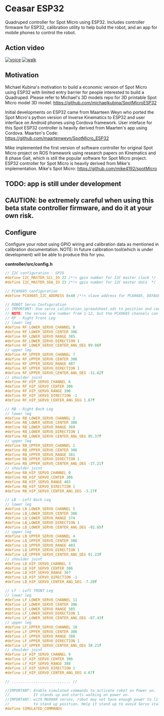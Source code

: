 # Ceasar ESP32
Quadruped controller for Spot Micro using ESP32.
Includes controller firmware for ESP32, calibration utility to help build the robot, and an app for mobile phones to control the robot.

## Action video
[![voice](https://img.youtube.com/vi/YhH5K681pzY/0.jpg)](https://www.youtube.com/watch?v=YhH5K681pzY "App")
[![walk](https://img.youtube.com/vi/QZe1R5wRUV8/0.jpg)](https://www.youtube.com/watch?v=QZe1R5wRUV8 "Walk")

## Motivation
Michael Kubina's motivation to build a economic version of Spot Micro using ESP32 with limited entry barrier for people interested to build a Quadruped. Please refer to Michael's 3D models repo for 3D printable Spot Micro model
3D model: https://github.com/michaelkubina/SpotMicroESP32

Initial developments on ESP32 came from Maarteen Weyn who ported the Spot Micro's python version of Inverse Kinematics to ESP32 and user interface on Android phones using Cordova framework. User inteface for this Spot ESP32 controller is heavily derived from Maarten's app using Cordova.
Maarten's Code: https://github.com/maartenweyn/SpotMicro_ESP32

Mike implemented the first version of software controller for original Spot Micro project on ROS framework using research papers on Kinematics and 8 phase Gait, which is still the popular software for Spot Micro project. ESP32 controller for Spot Micro is heavily derived from Mike's implementation.
Mike's Spot Micro: https://github.com/mike4192/spotMicro


## TODO: app is still under development
## CAUTION: be extremely careful when using this beta state controller firmware, and do it at your own risk.

## Configure
Configure your robot using GPIO wiring and calibration data as mentioned in calibration documentation.
NOTE: In future calibration tool(which is under development) will be able to produce this for you.

<b>controller/src/config.h</b>
```c
// I2C configuration - GPIO
#define I2C_MASTER_SCL_IO 22 /*!< gpio number for I2C master clock */
#define I2C_MASTER_SDA_IO 23 /*!< gpio number for I2C master data  */

// PCA9685 configuration
#define PCA9685_I2C_ADDRESS 0x40 /*!< slave address for PCA9685, DEFAULT: 0x40 */

// ROBOT Servo Configuration
// IMPORTANT: Use servo_calibration_spreadsheet.ods to position and configure the servos
// NOTE: the servos are number from 1-12, but the PCA9685 channels can be configured to any arbitrary channel number
// RF - Right Front Leg
// lower leg
#define RF_LOWER_SERVO_CHANNEL 8
#define RF_LOWER_SERVO_CENTER 306
#define RF_LOWER_SERVO_RANGE 385
#define RF_LOWER_SERVO_DIRECTION 1
#define RF_LOWER_SERVO_CENTER_ANG_DEG 99.86f
// upper leg
#define RF_UPPER_SERVO_CHANNEL 7
#define RF_UPPER_SERVO_CENTER 306
#define RF_UPPER_SERVO_RANGE 407
#define RF_UPPER_SERVO_DIRECTION 1
#define RF_UPPER_SERVO_CENTER_ANG_DEG -31.62f
// shoulder joint
#define RF_HIP_SERVO_CHANNEL 6
#define RF_HIP_SERVO_CENTER 306
#define RF_HIP_SERVO_RANGE 396
#define RF_HIP_SERVO_DIRECTION -1
#define RF_HIP_SERVO_CENTER_ANG_DEG 1.67f

// RB - Right Back Leg
// lower leg
#define RB_LOWER_SERVO_CHANNEL 2
#define RB_LOWER_SERVO_CENTER 306
#define RB_LOWER_SERVO_RANGE 369
#define RB_LOWER_SERVO_DIRECTION 1
#define RB_LOWER_SERVO_CENTER_ANG_DEG 95.37f
// upper leg
#define RB_UPPER_SERVO_CHANNEL 1
#define RB_UPPER_SERVO_CENTER 306
#define RB_UPPER_SERVO_RANGE 381
#define RB_UPPER_SERVO_DIRECTION 1
#define RB_UPPER_SERVO_CENTER_ANG_DEG -37.21f
// shoulder joint
#define RB_HIP_SERVO_CHANNEL 0
#define RB_HIP_SERVO_CENTER 306
#define RB_HIP_SERVO_RANGE 403
#define RB_HIP_SERVO_DIRECTION 1
#define RB_HIP_SERVO_CENTER_ANG_DEG -3.27f

// LB - Left Back Leg
// lower leg
#define LB_LOWER_SERVO_CHANNEL 5
#define LB_LOWER_SERVO_CENTER 306
#define LB_LOWER_SERVO_RANGE 374
#define LB_LOWER_SERVO_DIRECTION 1
#define LB_LOWER_SERVO_CENTER_ANG_DEG -92.65f
// upper leg
#define LB_UPPER_SERVO_CHANNEL 4
#define LB_UPPER_SERVO_CENTER 306
#define LB_UPPER_SERVO_RANGE 403
#define LB_UPPER_SERVO_DIRECTION 1
#define LB_UPPER_SERVO_CENTER_ANG_DEG 91.23f
// shoulder joint
#define LB_HIP_SERVO_CHANNEL 3
#define LB_HIP_SERVO_CENTER 306
#define LB_HIP_SERVO_RANGE 367
#define LB_HIP_SERVO_DIRECTION -1
#define LB_HIP_SERVO_CENTER_ANG_DEG -7.20f

// Lf - Left fRONT Leg
// lower leg
#define LF_LOWER_SERVO_CHANNEL 11
#define LF_LOWER_SERVO_CENTER 306
#define LF_LOWER_SERVO_RANGE 385
#define LF_LOWER_SERVO_DIRECTION 1
#define LF_LOWER_SERVO_CENTER_ANG_DEG -87.43f
// upper leg
#define LF_UPPER_SERVO_CHANNEL 10
#define LF_UPPER_SERVO_CENTER 306
#define LF_UPPER_SERVO_RANGE 388
#define LF_UPPER_SERVO_DIRECTION 1
#define LF_UPPER_SERVO_CENTER_ANG_DEG 38.21f
// shoulder joint
#define LF_HIP_SERVO_CHANNEL 9
#define LF_HIP_SERVO_CENTER 306
#define LF_HIP_SERVO_RANGE 388
#define LF_HIP_SERVO_DIRECTION 1
#define LF_HIP_SERVO_CENTER_ANG_DEG 4.67f

// ........................... //

//IMPORTANT: Enable simulated commands to activate robot on Power on.
//           It stands up and starts walking on power on.
//IMPORTANT: with MG996R servos, robot may not have enough power to lift the robot
//           to stand up position. Help it stand up to avoid Servo stalling and burn up.
#define SIMULATED_COMMANDS
```